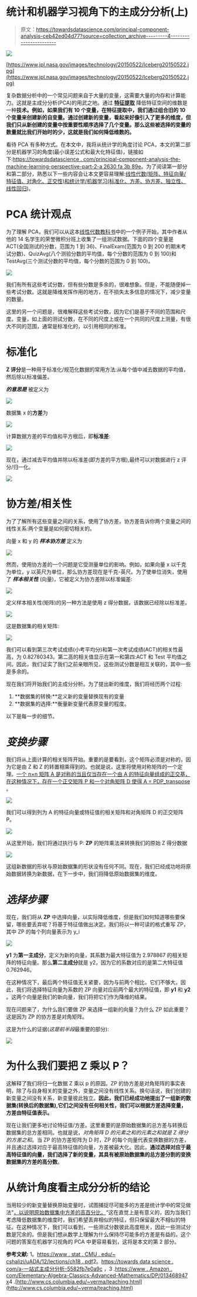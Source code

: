 # 统计和机器学习视角下的主成分分析(上)

> 原文：<https://towardsdatascience.com/principal-component-analysis-ceb42ed04d77?source=collection_archive---------4----------------------->

![](img/3b690f983c472dadf5c1796751755311.png)

[https://www.jpl.nasa.gov/images/technology/20150522/Iceberg20150522.jpg](https://www.jpl.nasa.gov/images/technology/20150522/Iceberg20150522.jpg)

复杂数据分析中的一个常见问题来自于大量的变量，这需要大量的内存和计算能力。这就是主成分分析(PCA)的用武之地。通过 [**特征提取**](https://en.wikipedia.org/wiki/Feature_extraction) 降低特征空间的维数是一种**技术。例如，如果我们有 10 个变量，在特征提取中，我们通过组合旧的 10 个变量来创建新的自变量。通过创建新的变量，看起来好像引入了更多的维度，但我们只从新创建的变量中按重要性顺序选择了几个变量。那么这些被选择的变量的数量就比我们开始时的少，这就是我们如何降低维数的。**

看待 PCA 有多种方式。在本文中，我将从统计学的角度讨论 PCA，本文的第二部分是机器学习的角度(最小误差公式和最大化特征值)，链接如下:[https://towardsdatascience . com/principal-component-analysis-the-machine-learning-perspective-part-2-a 2630 fa 3b 89e](/principal-component-analysis-the-machine-learning-perspective-part-2-a2630fa3b89e)。为了阅读第一部分和第二部分，熟悉以下一些内容会让本文更容易理解:[线性代数(矩阵、特征向量/特征值、对角化、正交性)和统计学/机器学习(标准化、方差、协方差、独立性、线性回归](https://www.amazon.com/Elementary-Algebra-Classics-Advanced-Mathematics/dp/013468947X))。

# PCA 统计观点

为了理解 PCA，我们可以从这本[线性代数教科书](https://www.amazon.com/Elementary-Algebra-Classics-Advanced-Mathematics/dp/013468947X)中的一个例子开始，其中作者从他的 14 名学生的荣誉微积分班上收集了一组测试数据。下面的四个变量是 ACT(全国测试的分数，范围为 1 到 36)、FinalExam(范围为 0 到 200 的期末考试分数)、QuizAvg(八个测验分数的平均值，每个分数的范围为 0 到 100)和 TestAvg(三个测试分数的平均值，每个分数的范围为 0 到 100)。

![](img/bee8b98a230b196980c88ab550244b34.png)

我们有所有这些考试分数，但有些分数是多余的，很难想象。但是，不能随便掉一些考试分数。这就是降维发挥作用的地方，在不损失太多信息的情况下，减少变量的数量。

这里的另一个问题是，很难解释这些考试分数，因为它们是基于不同的范围和尺度。变量，如上面的测试分数，在不同的尺度上或在一个共同的尺度上测量，有很大不同的范围，通常是标准化的，以引用相同的标准。

# **标准化**

**Z 评分**是一种用于标准化/规范化数据的常用方法:从每个值中减去数据的平均值，然后除以标准偏差。

***的意思是*** 被定义为

![](img/0628d9c8955413a3e6828a1fcf84df8d.png)

数据集 x 的**方差**为

![](img/26fd875204a31b95b77f5dc58ca7505c.png)

计算数据方差的平均值和平方根后，即**标准差**:

![](img/117cff5308e5876a20ca58c9deab4c27.png)

现在，通过减去平均值并除以标准差(即方差的平方根),最终可以对数据进行 z 评分/归一化。

![](img/ae6b5a86d67f9907456fb4102ae4b7d2.png)

# 协方差/相关性

为了了解所有这些变量之间的关系，使用了协方差。协方差告诉你两个变量之间的线性关系:两个变量是如何密切相关的。

向量 x 和 y 的 ***样本协方差*** 定义为

![](img/6e7584853ce32720178f5189dd97b93a.png)

然而，使用协方差的一个问题是它受测量单位的影响。例如，如果向量 x 以千克为单位，y 以英尺为单位，那么协方差现在是千克-英尺。为了使单位消失，使用了 ***样本相关性*** (向量)，它被定义为协方差除以标准偏差:

![](img/d4b288bee0e174a5239d8142754c3539.png)

定义样本相关性(矩阵)的另一种方法是使用 z 得分数据，该数据已经除以标准差。

![](img/47395749750f4cc4165bdadf817d0a37.png)

这是数据集的相关矩阵:

![](img/c2a7575fb068b7dcfa70abfde499e1f2.png)

我们可以看到第三次考试成绩(小考平均分)和第一次考试成绩(ACT)的相关性最高，为 0.82780343。第二高的相关值显示在第一和第四:ACT 和 Test 平均值之间。因此，我们证实了我们之前亲眼所见，这些测试分数是相互关联的，其中一些是多余的。

现在我们将开始我们的主成分分析。为了提出新的维度，我们将经历两个过程:

1.  **数据集的转换:**定义新的变量替换现有的变量
2.  **数据集的选择:**衡量新变量代表原变量的程度。

以下是每一步的细节。

# ***变换步骤***

我们将从上面计算的相关矩阵开始。重要的是要看到，这个矩阵必须是对称的，因为它是由 Z 和 Z 的转置相乘得到的。也就是说，这里将使用对称矩阵的一个定理。[一个 n×n 矩阵 A 是对称的当且仅当存在一个由 A 的特征向量组成的正交基，在这种情况下，存在一个正交矩阵 P 和一个对角矩阵 D 使得 A = PDP_transpose](https://www.amazon.com/Elementary-Algebra-Classics-Advanced-Mathematics/dp/013468947X) 。

![](img/01787ba4da10ae7397aae0af27fe297b.png)

我们可以得到列为 A 的特征向量或特征值的相关矩阵和对角矩阵 D 的正交矩阵 P。

![](img/56945b28a34ef36716ebf80fc7f72298.png)

从这里开始，我们将通过执行与 P: **ZP** 的矩阵乘法来转换我们的原始 Z 得分数据

![](img/0a79d4ed0a14c4b5e782a8eaad41ef8d.png)

这组新数据的形状与原始数据集的形状没有任何不同。现在，我们已经成功地将原始数据转换为新数据，在下一步中，我们将降低原始数据集的维度。

# ***选择步骤***

现在，我们将从 **ZP** 中选择向量，以实际降低维度，但是我们如何知道哪些要保留，哪些要丢弃呢？将基于特征值做出决定。我们将以一种可读的格式重写 ZP，其中 ZP 的每个列向量表示为 y_i

![](img/083e39895823c3eb6f17959e9c7fc9b1.png)

**y1** 为**第一主成分**，定义为新的向量，其系数为最大特征值为 2.978867 的相关矩阵的特征向量。那么**第二主成分**就是 y2，因为它的系数对应的是第二大特征值 0.762946。

在这种情况下，最后两个特征值无关紧要，因为与前两个相比，它们不够大。因此，我们将选择特征向量为系数的 ZP 向量对应前两个最大的特征值，即 **y1** 和 **y2** 。这两个向量是我们的新向量，我们将把它们作为降维的结果。

现在问题来了，为什么我们要做 ZP 来选择一组新的向量？为什么 ZP 如此重要？这是因为 ZP 的协方差是对角矩阵。

这是为什么的证据(*这是前半段*最重要的部分):

![](img/97f6d1a9a6c878fcdbbe2560936c9ae7.png)

# 为什么我们要把 Z 乘以 P？

这解释了我们将归一化数据 Z 乘以 p 的原因。ZP 的协方差是对角矩阵的事实表明，除了与自身相关的变量之外，变量之间没有线性关系。换句话说，我们创建的新变量之间没有关系，新变量彼此独立。**因此，我们已经成功地提出了一组新的数据集(转换后的数据集),它们之间没有任何相关性，我们可以根据方差选择变量，方差由特征值表示。**

现在让我们更多地讨论特征值/方差。这里重要的是原始数据集的总方差与转换后数据集的总方差相同。也就是说，*对角矩阵 D 的元素之和的元素之和就是 Z 得分的方差之和*。当 ZP 的协方差矩阵为 D 时，ZP 的每个向量代表变换数据的方差，并且通过选择对应于最高特征值的向量，方差被最大化。因此，**通过选择对应于最高特征值的向量，我们选择了新的变量，其具有被原始数据集的总方差分割的变换数据集的方差的高分数**。

# 从统计角度看主成分分析的结论

当用较少的新变量替换原始变量时，试图捕捉尽可能多的方差是统计学中的常见做法"[，以说明原始数据集中方差的高百分比。](https://www.amazon.com/Elementary-Algebra-Classics-Advanced-Mathematics/dp/013468947X)“这在直觉上是有意义的，因为当我们考虑降低数据集的维度时，我们希望丢弃相似的特征，但只保留最大不相似的特征。在这种情况下，我们可以看到，一些测试分数彼此高度相关，因此一些测试分数是冗余的。但是我们想从数学上理解为什么保持尽可能多的方差是有益的。这个问题的答案在机器学习视角的 PCA 中更容易看到，这将是本文的第 2 部分。

**参考文献:** 1。[https://www . stat . CMU . edu/~ cshalizi/uADA/12/lections/ch18 . pdf](https://www.stat.cmu.edu/~cshalizi/uADA/12/lectures/ch18.pdf)2。[https://towards data science . com/a-一站式主成分分析-5582fb7e0a9c](/a-one-stop-shop-for-principal-component-analysis-5582fb7e0a9c) ，3 .[https://www . Amazon . com/Elementary-Algebra-Classics-Advanced-Mathematics/DP/013468947 x](https://www.amazon.com/Elementary-Algebra-Classics-Advanced-Mathematics/dp/013468947X)4 .[http://www.cs.columbia.edu/~verma/teaching.html](http://www.cs.columbia.edu/~verma/teaching.html)